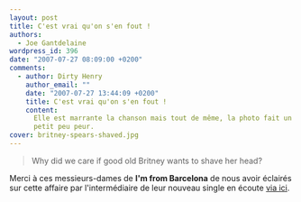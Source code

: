 ```yaml
---
layout: post
title: C'est vrai qu'on s'en fout !
authors:
  - Joe Gantdelaine
wordpress_id: 396
date: "2007-07-27 08:09:00 +0200"
comments:
  - author: Dirty Henry
    author_email: ""
    date: "2007-07-27 13:44:09 +0200"
    title: C'est vrai qu'on s'en fout !
    content:
      Elle est marrante la chanson mais tout de même, la photo fait un tout
      petit peu peur.
cover: britney-spears-shaved.jpg
---
```


> Why did we care if good old Britney wants to shave her head?

Merci à ces messieurs-dames de **I'm from Barcelona** de nous avoir éclairés sur
cette affaire par l'intermédiaire de leur nouveau single en écoute [via ici][1].

[1]:
  https://www.stereogum.com/5565/im_from_barcelona_pen_their_ode_to_britney_spears/news/
